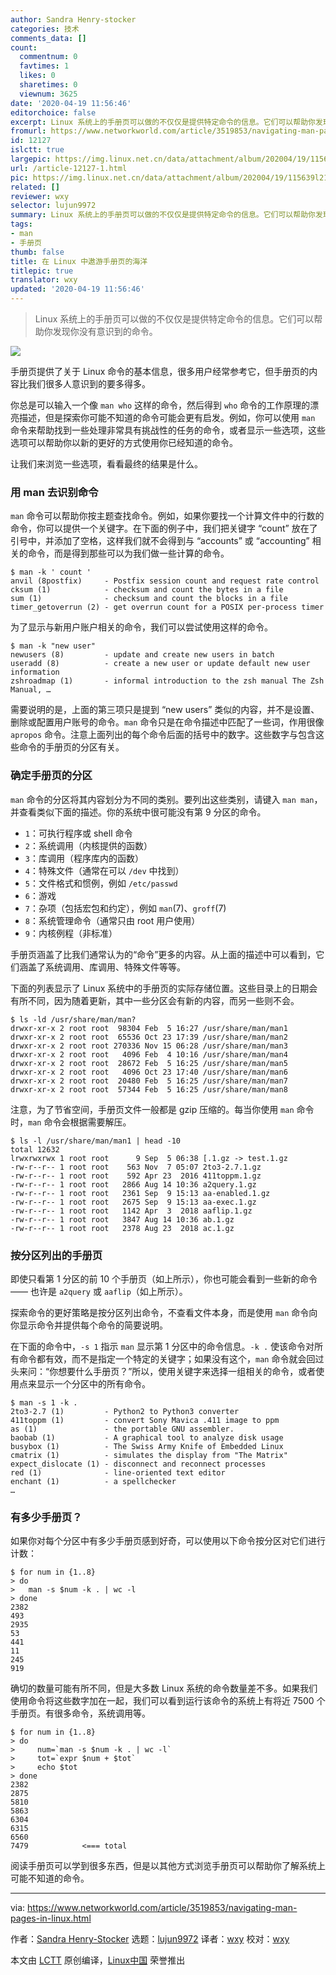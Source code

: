 ```yaml
---
author: Sandra Henry-stocker
categories: 技术
comments_data: []
count:
  commentnum: 0
  favtimes: 1
  likes: 0
  sharetimes: 0
  viewnum: 3625
date: '2020-04-19 11:56:46'
editorchoice: false
excerpt: Linux 系统上的手册页可以做的不仅仅是提供特定命令的信息。它们可以帮助你发现你没有意识到的命令。
fromurl: https://www.networkworld.com/article/3519853/navigating-man-pages-in-linux.html
id: 12127
islctt: true
largepic: https://img.linux.net.cn/data/attachment/album/202004/19/115639l21jdqltn02zbwq7.jpg
url: /article-12127-1.html
pic: https://img.linux.net.cn/data/attachment/album/202004/19/115639l21jdqltn02zbwq7.jpg.thumb.jpg
related: []
reviewer: wxy
selector: lujun9972
summary: Linux 系统上的手册页可以做的不仅仅是提供特定命令的信息。它们可以帮助你发现你没有意识到的命令。
tags:
- man
- 手册页
thumb: false
title: 在 Linux 中遨游手册页的海洋
titlepic: true
translator: wxy
updated: '2020-04-19 11:56:46'
---
```



> 
> Linux 系统上的手册页可以做的不仅仅是提供特定命令的信息。它们可以帮助你发现你没有意识到的命令。
> 
> 
> 


![](/data/attachment/album/202004/19/115639l21jdqltn02zbwq7.jpg)


手册页提供了关于 Linux 命令的基本信息，很多用户经常参考它，但手册页的内容比我们很多人意识到的要多得多。


你总是可以输入一个像 `man who` 这样的命令，然后得到 `who` 命令的工作原理的漂亮描述，但是探索你可能不知道的命令可能会更有启发。例如，你可以使用 `man` 命令来帮助找到一些处理非常具有挑战性的任务的命令，或者显示一些选项，这些选项可以帮助你以新的更好的方式使用你已经知道的命令。


让我们来浏览一些选项，看看最终的结果是什么。


### 用 man 去识别命令


`man` 命令可以帮助你按主题查找命令。例如，如果你要找一个计算文件中的行数的命令，你可以提供一个关键字。在下面的例子中，我们把关键字 “count” 放在了引号中，并添加了空格，这样我们就不会得到与 “accounts” 或 “accounting” 相关的命令，而是得到那些可以为我们做一些计算的命令。



```
$ man -k ' count '
anvil (8postfix)     - Postfix session count and request rate control
cksum (1)            - checksum and count the bytes in a file
sum (1)              - checksum and count the blocks in a file
timer_getoverrun (2) - get overrun count for a POSIX per-process timer
```

为了显示与新用户账户相关的命令，我们可以尝试使用这样的命令。



```
$ man -k "new user"
newusers (8)         - update and create new users in batch
useradd (8)          - create a new user or update default new user information
zshroadmap (1)       - informal introduction to the zsh manual The Zsh Manual, …
```

需要说明的是，上面的第三项只是提到 “new users” 类似的内容，并不是设置、删除或配置用户账号的命令。`man` 命令只是在命令描述中匹配了一些词，作用很像 `apropos` 命令。注意上面列出的每个命令后面的括号中的数字。这些数字与包含这些命令的手册页的分区有关。


### 确定手册页的分区


`man` 命令的分区将其内容划分为不同的类别。要列出这些类别，请键入 `man man`，并查看类似下面的描述。你的系统中很可能没有第 9 分区的命令。


* `1`：可执行程序或 shell 命令
* `2`：系统调用（内核提供的函数）
* `3`：库调用（程序库内的函数）
* `4`：特殊文件（通常在可以 `/dev` 中找到）
* `5`：文件格式和惯例，例如 `/etc/passwd`
* `6`：游戏
* `7`：杂项（包括宏包和约定），例如 `man`(7)、`groff`(7)
* `8`：系统管理命令（通常只由 root 用户使用）
* `9`：内核例程（非标准）


手册页涵盖了比我们通常认为的“命令”更多的内容。从上面的描述中可以看到，它们涵盖了系统调用、库调用、特殊文件等等。


下面的列表显示了 Linux 系统中的手册页的实际存储位置。这些目录上的日期会有所不同，因为随着更新，其中一些分区会有新的内容，而另一些则不会。



```
$ ls -ld /usr/share/man/man?
drwxr-xr-x 2 root root  98304 Feb  5 16:27 /usr/share/man/man1
drwxr-xr-x 2 root root  65536 Oct 23 17:39 /usr/share/man/man2
drwxr-xr-x 2 root root 270336 Nov 15 06:28 /usr/share/man/man3
drwxr-xr-x 2 root root   4096 Feb  4 10:16 /usr/share/man/man4
drwxr-xr-x 2 root root  28672 Feb  5 16:25 /usr/share/man/man5
drwxr-xr-x 2 root root   4096 Oct 23 17:40 /usr/share/man/man6
drwxr-xr-x 2 root root  20480 Feb  5 16:25 /usr/share/man/man7
drwxr-xr-x 2 root root  57344 Feb  5 16:25 /usr/share/man/man8
```

注意，为了节省空间，手册页文件一般都是 gzip 压缩的。每当你使用 `man` 命令时，`man` 命令会根据需要解压。



```
$ ls -l /usr/share/man/man1 | head -10
total 12632
lrwxrwxrwx 1 root root      9 Sep  5 06:38 [.1.gz -> test.1.gz
-rw-r--r-- 1 root root    563 Nov  7 05:07 2to3-2.7.1.gz
-rw-r--r-- 1 root root    592 Apr 23  2016 411toppm.1.gz
-rw-r--r-- 1 root root   2866 Aug 14 10:36 a2query.1.gz
-rw-r--r-- 1 root root   2361 Sep  9 15:13 aa-enabled.1.gz
-rw-r--r-- 1 root root   2675 Sep  9 15:13 aa-exec.1.gz
-rw-r--r-- 1 root root   1142 Apr  3  2018 aaflip.1.gz
-rw-r--r-- 1 root root   3847 Aug 14 10:36 ab.1.gz
-rw-r--r-- 1 root root   2378 Aug 23  2018 ac.1.gz
```

### 按分区列出的手册页


即使只看第 1 分区的前 10 个手册页（如上所示），你也可能会看到一些新的命令 —— 也许是 `a2query` 或 `aaflip`（如上所示）。


探索命令的更好策略是按分区列出命令，不查看文件本身，而是使用 `man` 命令向你显示命令并提供每个命令的简要说明。


在下面的命令中，`-s 1` 指示 `man` 显示第 1 分区中的命令信息。`-k .` 使该命令对所有命令都有效，而不是指定一个特定的关键字；如果没有这个，`man` 命令就会回过头来问：“你想要什么手册页？”所以，使用关键字来选择一组相关的命令，或者使用点来显示一个分区中的所有命令。



```
$ man -s 1 -k .
2to3-2.7 (1)         - Python2 to Python3 converter
411toppm (1)         - convert Sony Mavica .411 image to ppm
as (1)               - the portable GNU assembler.
baobab (1)           - A graphical tool to analyze disk usage
busybox (1)          - The Swiss Army Knife of Embedded Linux
cmatrix (1)          - simulates the display from "The Matrix"
expect_dislocate (1) - disconnect and reconnect processes
red (1)              - line-oriented text editor
enchant (1)          - a spellchecker
…
```

### 有多少手册页？


如果你对每个分区中有多少手册页感到好奇，可以使用以下命令按分区对它们进行计数：



```
$ for num in {1..8}
> do
>   man -s $num -k . | wc -l
> done
2382
493
2935
53
441
11
245
919
```

确切的数量可能有所不同，但是大多数 Linux 系统的命令数量差不多。如果我们使用命令将这些数字加在一起，我们可以看到运行该命令的系统上有将近 7500 个手册页。有很多命令，系统调用等。



```
$ for num in {1..8}
> do
>     num=`man -s $num -k . | wc -l`
>     tot=`expr $num + $tot`
>     echo $tot
> done
2382
2875
5810
5863
6304
6315
6560
7479            <=== total
```

阅读手册页可以学到很多东西，但是以其他方式浏览手册页可以帮助你了解系统上可能不知道的命令。




---


via: <https://www.networkworld.com/article/3519853/navigating-man-pages-in-linux.html>


作者：[Sandra Henry-Stocker](https://www.networkworld.com/author/Sandra-Henry_Stocker/) 选题：[lujun9972](https://github.com/lujun9972) 译者：[wxy](https://github.com/wxy) 校对：[wxy](https://github.com/wxy)


本文由 [LCTT](https://github.com/LCTT/TranslateProject) 原创编译，[Linux中国](https://linux.cn/) 荣誉推出